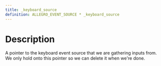 ```yaml
---
title: _keyboard_source
definition: ALLEGRO_EVENT_SOURCE * _keyboard_source
---
```


# Description
A pointer to the keyboard event source that we are gathering inputs from. We only hold onto this pointer so we can delete it when we're done.
